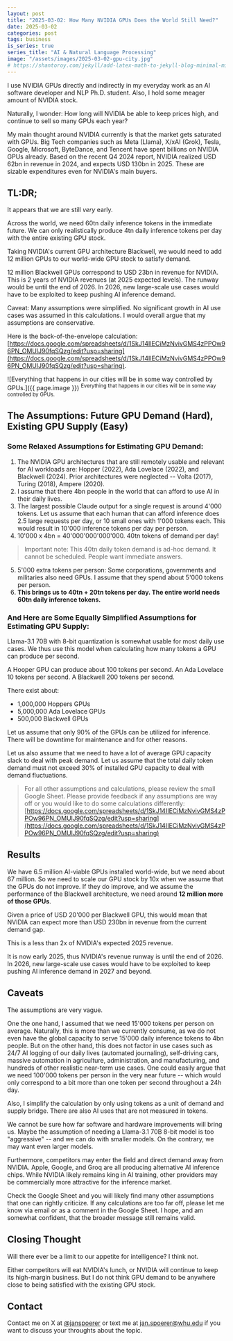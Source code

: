 ```yaml
---
layout: post
title: "2025-03-02: How Many NVIDIA GPUs Does the World Still Need?"
date: 2025-03-02
categories: post
tags: business
is_series: true
series_title: "AI & Natural Language Processing"
image: "/assets/images/2025-03-02-gpu-city.jpg"
# https://shantoroy.com/jekyll/add-latex-math-to-jekyll-blog-minimal-mistakes/
---
```

<script type="text/javascript" async
    src="https://cdnjs.cloudflare.com/ajax/libs/mathjax/2.7.6/MathJax.js?config=TeX-MML-AM_CHTML">
</script>

<script type="text/x-mathjax-config">
    MathJax.Hub.Config({
        extensions: ["tex2jax.js"],
        jax: ["input/TeX", "output/HTML-CSS"],
        tex2jax: {
        inlineMath: [ ['$','$'], ["\\(","\\)"] ],
        displayMath: [ ['$$','$$'], ["\\[","\\]"] ],
        processEscapes: true
        },
        "HTML-CSS": { availableFonts: ["TeX"] }
    });
</script>

I use NVIDIA GPUs directly and indirectly in my everyday work as an AI software developer and NLP Ph.D. student. Also, I hold some meager amount of NVIDIA stock.

Naturally, I wonder: How long will NVIDIA be able to keep prices high, and continue to sell so many GPUs each year?

My main thought around NVIDIA currently is that the market gets saturated with GPUs. Big Tech companies such as Meta (Llama), X/xAI (Grok), Tesla, Google, Microsoft, ByteDance, and Tencent have spent billions on NVIDIA GPUs already. Based on the recent Q4 2024 report, NVIDIA realized USD 62bn in revenue in 2024, and expects USD 130bn in 2025. These are sizable expenditures even for NVIDIA's main buyers.

## TL:DR;

It appears that we are still *very* early.

Across the world, we need 60tn daily inference tokens in the immediate future. We can only realistically produce 4tn daily inference tokens per day with the entire existing GPU stock.

Taking NVIDIA's current GPU architecture Blackwell, we would need to add 12 million GPUs to our world-wide GPU stock to satisfy demand.

12 million Blackwell GPUs correspond to USD 23bn in revenue for NVIDIA. This is 2 years of NVIDIA revenues (at 2025 expected levels). The runway would be until the end of 2026. In 2026, new large-scale use cases would have to be exploited to keep pushing AI inference demand.

Caveat: Many assumptions were simplified. No significant growth in AI use cases was assumed in this calculations. I would overall argue that my assumptions are conservative.

Here is the back-of-the-envelope calculation:
[https://docs.google.com/spreadsheets/d/1SkJ14IIECiMzNvivGMS4zPPOw96PN_OMUlJ90fqSQzg/edit?usp=sharing](https://docs.google.com/spreadsheets/d/1SkJ14IIECiMzNvivGMS4zPPOw96PN_OMUlJ90fqSQzg/edit?usp=sharing).

![Everything that happens in our cities will be in some way controlled by GPUs.]({{ page.image }})
<sup>Everything that happens in our cities will be in some way controlled by GPUs.</sup>

## The Assumptions: Future GPU Demand (Hard), Existing GPU Supply (Easy)

### Some Relaxed Assumptions for Estimating GPU Demand:

1) The NVIDIA GPU architectures that are still remotely usable and relevant for AI workloads are: Hopper (2022), Ada Lovelace (2022), and Blackwell (2024). Prior architectures were neglected -- Volta (2017), Turing (2018), Ampere (2020).
2) I assume that there 4bn people in the world that can afford to use AI in their daily lives.
3) The largest possible Claude output for a single request is around 4'000 tokens. Let us assume that each human that can afford inference does 2.5 large requests per day, or 10 small ones with 1'000 tokens each. This would result in 10'000 inference tokens per day per person.
4) 10'000 x 4bn = 40'000'000'000'000. 40tn tokens of demand per day! 

> Important note: This 40tn daily token demand is ad-hoc demand. It cannot be scheduled. People want immediate answers.

5) 5'000 extra tokens per person: Some corporations, governments and militaries also need GPUs. I assume that they spend about 5'000 tokens per person.
6) **This brings us to 40tn + 20tn tokens per day. The entire world needs 60tn daily inference tokens.**

### And Here are Some Equally Simplified Assumptions for Estimating GPU Supply:

Llama-3.1 70B with 8-bit quantization is somewhat usable for most daily use cases. We thus use this model when calculating how many tokens a GPU can produce per second.

A Hooper GPU can produce about 100 tokens per second. An Ada Lovelace 10 tokens per second. A Blackwell 200 tokens per second.

There exist about:
* 1,000,000 Hoppers GPUs
* 5,000,000 Ada Lovelace GPUs
* 500,000 Blackwell GPUs

Let us assume that only 90% of the GPUs can be utilized for inference. There will be downtime for maintenance and for other reasons.

Let us also assume that we need to have a lot of average GPU capacity slack to deal with peak demand. Let us assume that the total daily token demand must not exceed 30% of installed GPU capacity to deal with demand fluctuations.

> For all other assumptions and calculations, please review the small Google Sheet. Please provide feedback if any assumptions are way off or you would like to do some calculations differently: [https://docs.google.com/spreadsheets/d/1SkJ14IIECiMzNvivGMS4zPPOw96PN_OMUlJ90fqSQzg/edit?usp=sharing](https://docs.google.com/spreadsheets/d/1SkJ14IIECiMzNvivGMS4zPPOw96PN_OMUlJ90fqSQzg/edit?usp=sharing)

## Results

We have 6.5 million AI-viable GPUs installed world-wide, but we need about 67 million. So we need to scale our GPU stock by 10x when we assume that the GPUs do not improve. If they do improve, and we assume the performance of the Blackwell architecture, we need around **12 million more of those GPUs**.

Given a price of USD 20'000 per Blackwell GPU, this would mean that NVIDIA can expect more than USD 230bn in revenue from the current demand gap.

This is a less than 2x of NVIDIA's expected 2025 revenue. 

It is now early 2025, thus NVIDIA's revenue runway is until the end of 2026. In 2026, new large-scale use cases would have to be exploited to keep pushing AI inference demand in 2027 and beyond.

## Caveats

The assumptions are very vague. 

One the one hand, I assumed that we need 15'000 tokens per person on average. Naturally, this is more than we currently consume, as we do not even have the global capacity to serve 15'000 daily inference tokens to 4bn people. But on the other hand, this does not factor in use cases such as 24/7 AI logging of our daily lives (automated journaling), self-driving cars, massive automation in agriculture, administration, and manufacturing, and hundreds of other realistic near-term use cases. One could easily argue that we need 100'000 tokens per person in the very near future -- which would only correspond to a bit more than one token per second throughout a 24h day.

Also, I simplify the calculation by only using tokens as a unit of demand and supply bridge. There are also AI uses that are not measured in tokens.

We cannot be sure how far software and hardware improvements will bring us. Maybe the assumption of needing a Llama-3.1 70B 8-bit model is too "aggressive" -- and we can do with smaller models. On the contrary, we may want even larger models. 

Furthermore, competitors may enter the field and direct demand away from NVIDIA. Apple, Google, and Groq are all producing alternative AI inference chips. While NVIDIA likely remains king in AI training, other providers may be commercially more attractive for the inference market.

Check the Google Sheet and you will likely find many other assumptions that one can rightly criticize. If any calculations are too far off, please let me know via email or as a comment in the Google Sheet. I hope, and am somewhat confident, that the broader message still remains valid.

## Closing Thought

Will there ever be a limit to our appetite for intelligence? I think not. 

Either competitors will eat NVIDIA's lunch, or NVIDIA will continue to keep its high-margin business. But I do not think GPU demand to be anywhere close to being satisfied with the existing GPU stock.

## Contact

Contact me on X at [@janspoerer](https://x.com/JanSpoerer) or text me at jan.spoerer@whu.edu if you want to discuss your throughts about the topic.